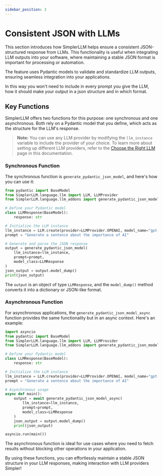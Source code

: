 ```yaml
---
sidebar_position: 3
---
```


# Consistent JSON with LLMs

This section introduces how SimplerLLM helps ensure a consistent JSON-structured response from LLMs. This functionality is useful when integrating LLM outputs into your software, where maintaining a stable JSON format is important for processing or automation.

The feature uses Pydantic models to validate and standardize LLM outputs, ensuring seamless integration into your applications.

In this way you won't need to include in every prompt you give the LLM, how it should make your output in a json structure and in which format.

## Key Functions

SimplerLLM offers two functions for this purpose: one synchronous and one asynchronous. Both rely on a Pydantic model that you define, which acts as the structure for the LLM's response.

> **Note:** You can use any LLM provider by modifying the `llm_instance` variable to include the provider of your choice. To learn more about setting up different LLM providers, refer to the [Choose the Right LLM](https://docs.simplerllm.com/LLM%20Interaction/Consistent%20JSON%20from%20any%20LLM) page in this documentation.

### Synchronous Function

The synchronous function is `generate_pydantic_json_model`, and here's how you can use it:

```python
from pydantic import BaseModel
from SimplerLLM.language.llm import LLM, LLMProvider
from SimplerLLM.language.llm_addons import generate_pydantic_json_model

# Define your Pydantic model
class LLMResponse(BaseModel):
    response: str

# Initialize the LLM instance
llm_instance = LLM.create(provider=LLMProvider.OPENAI, model_name="gpt-4o")
prompt = "Generate a sentence about the importance of AI"

# Generate and parse the JSON response
output = generate_pydantic_json_model(
    llm_instance=llm_instance,
    prompt=prompt,
    model_class=LLMResponse
)
json_output = output.model_dump()
print(json_output)
```

The `output` is an object of type `LLMResponse`, and the `model_dump()` method converts it into a dictionary or JSON-like format.

### Asynchronous Function

For asynchronous applications, the `generate_pydantic_json_model_async` function provides the same functionality but in an async context. Here's an example:

```python
import asyncio
from pydantic import BaseModel
from SimplerLLM.language.llm import LLM, LLMProvider
from SimplerLLM.language.llm_addons import generate_pydantic_json_model_async

# Define your Pydantic model
class LLMResponse(BaseModel):
    response: str

# Initialize the LLM instance
llm_instance = LLM.create(provider=LLMProvider.OPENAI, model_name="gpt-4o")
prompt = "Generate a sentence about the importance of AI"

# Asynchronous usage
async def main():
    output = await generate_pydantic_json_model_async(
        llm_instance=llm_instance,
        prompt=prompt,
        model_class=LLMResponse
    )
    json_output = output.model_dump()
    print(json_output)

asyncio.run(main())
```

The asynchronous function is ideal for use cases where you need to fetch results without blocking other operations in your application.

By using these functions, you can effortlessly maintain a stable JSON structure in your LLM responses, making interaction with LLM providers Simpler!